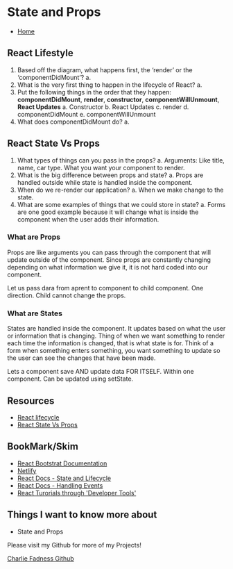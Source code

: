 # State and Props

- [Home](https://fadnesscharlie.github.io/reading-notes/301/)

## React Lifestyle

1. Based off the diagram, what happens first, the ‘render’ or the ‘componentDidMount’?
  a.
2. What is the very first thing to happen in the lifecycle of React?
  a.
3. Put the following things in the order that they happen: **componentDidMount**, **render**, **constructor**, **componentWillUnmount**, **React Updates**
  a. Constructor
  b. React Updates
  c. render
  d. componentDidMount
  e. componentWillUnmount
4. What does componentDidMount do?
  a.

## React State Vs Props

1. What types of things can you pass in the props?
  a. Arguments: Like title, name, car type. What you want your component to render.
2. What is the big difference between props and state?
  a. Props are handled outside while state is handled inside the component.
3. When do we re-render our application?
  a. When we make change to the state.
4. What are some examples of things that we could store in state?
  a. Forms are one good example because it will change what is inside the component when the user adds their information.

### What are Props

Props are like arguments you can pass through the component that will update outside of the component. Since props are constantly changing depending on what information we give it, it is not hard coded into our component.

Let us pass dara from aprent to component to child component. One direction. Child cannot change the props.

### What are States

States are handled inside the component. It updates based on what the user or information that is changing. Thing of when we want something to render each time the information is changed, that is what state is for. Think of a form when something enters something, you want something to update so the user can see the changes that have been made.

Lets a component save AND update data FOR ITSELF. Within one component. Can be updated using setState.

## Resources

- [React lifecycle](https://medium.com/@joshuablankenshipnola/react-component-lifecycle-events-cb77e670a093)
- [React State Vs Props](https://www.youtube.com/watch?v=IYvD9oBCuJI)

## BookMark/Skim

- [React Bootstrat Documentation](https://react-bootstrap.github.io/)
- [Netlify](https://www.netlify.com/)
- [React Docs - State and Lifecycle](https://reactjs.org/docs/state-and-lifecycle.html)
- [React Docs - Handling Events](https://reactjs.org/docs/handling-events.html)
- [React Turorials through 'Developer Tools'](https://reactjs.org/tutorial/tutorial.html)

## Things I want to know more about

- State and Props

Please visit my Github for more of my Projects!

[Charlie Fadness Github](https://github.com/fadnesscharlie)
